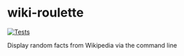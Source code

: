 # wiki-roulette
[![Tests](https://github.com/tteague19/wiki-roulette/workflows/Tests/badge.svg)](https://github.com/tteague19/wiki-roulette/actions?workflow=Tests)

Display random facts from Wikipedia via the command line
